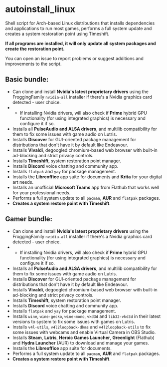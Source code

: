 # autoinstall_linux
Shell script for Arch-based Linux distributions that installs dependencies and applications to run most games, performs a full system update and creates a system restoration point using Timeshift.

**If all programs are installed, it will only update all system packages and create the restoration point.**

You can open an issue to report problems or suggest additions and improvements to the script. 

## Basic bundle:

- Can clone and install **Nvidia's latest proprietary drivers** using the FroggingFamily `nvidia-all` installer if there's a Nvidia graphics card detected - user choice.
- - If installing Nvidia drivers, will also check if **Prime** hybrid GPU functionality (for using integrated graphics) is necessary and configure it if so.
- Installs all **PulseAudio and ALSA drivers**, and multilib compatibility for them to fix some issues with game audio on Lutris.
- Installs **Discover** for GUI-oriented package management for distributions that don't have it by default like Endeavour.
- Installs **Vivaldi**, degoogled chromium-based web browser with built-in ad-blocking and strict privacy controls.
- Installs **Timeshift**, system restoration point manager.
- Installs **Discord** voice chatting and community app.
- Installs `flatpak` and `yay` for package management.
- Installs the **Libreoffice** app suite for documents and **Krita** for your digital art needs.
- Installs an unofficial **Microsoft Teams** app from Flathub that works well for your professional needs.
- Performs a full system update to all `pacman`, **AUR** and `flatpak` packages. 
- **Creates a system restore point with Timeshift**.

## Gamer bundle:

- Can clone and install **Nvidia's latest proprietary drivers** using the FroggingFamily `nvidia-all` installer if there's a Nvidia graphics card detected - user choice.
- - If installing Nvidia drivers, will also check if **Prime** hybrid GPU functionality (for using integrated graphics) is necessary and configure it if so.
- Installs all **PulseAudio and ALSA drivers**, and multilib compatibility for them to fix some issues with game audio on Lutris.
- Installs **Discover** for GUI-oriented package management for distributions that don't have it by default like Endeavour.
- Installs **Vivaldi**, degoogled chromium-based web browser with built-in ad-blocking and strict privacy controls.
- Installs **Timeshift**, system restoration point manager.
- Installs **Discord** voice chatting and community app.
- Installs `flatpak` and `yay` for package management.
- Installs `wine`, `wine-gecko`, `wine-mono`, `vkd3d` and `lib32-vkd3d` in their latest versions to system to fix some issues with games on Lutris.
- Installs `v4l-utils`, `v4l2loopback-dkms` and `v4l2loopback-utils` to fix some issues with webcams and enable Virtual Camera in OBS Studio.
- Installs **Steam**, **Lutris**, **Heroic Games Launcher**, **Greenlight** (Flathub) and **Hydra Launcher** (AUR) to download and manage your games.
- Installs the **Libreoffice** app suite for documents.
- Performs a full system update to all `pacman`, **AUR** and `flatpak` packages. 
- **Creates a system restore point with Timeshift**.
